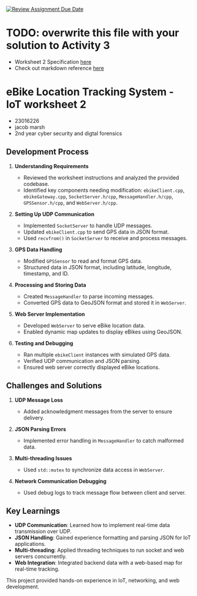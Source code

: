 [![Review Assignment Due Date](https://classroom.github.com/assets/deadline-readme-button-22041afd0340ce965d47ae6ef1cefeee28c7c493a6346c4f15d667ab976d596c.svg)](https://classroom.github.com/a/R5HJg_0V)
# TODO: overwrite this file with your solution to Activity 3

* Worksheet 2 Specification [here](https://xerte.uwe.ac.uk/USER-FILES/8660-me-perezhernandez-site/media/iot-2425-graded-worksheet-2.pdf)
* Check out markdown reference [here](https://www.markdownguide.org/basic-syntax/)

# eBike Location Tracking System - IoT worksheet 2

- 23016226
- jacob marsh
- 2nd year cyber security and digtal forensics

## Development Process

1. **Understanding Requirements**  
   - Reviewed the worksheet instructions and analyzed the provided codebase.
   - Identified key components needing modification: `ebikeClient.cpp`, `ebikeGateway.cpp`, `SocketServer.h/cpp`, `MessageHandler.h/cpp`, `GPSSensor.h/cpp`, and `WebServer.h/cpp`.

2. **Setting Up UDP Communication**  
   - Implemented `SocketServer` to handle UDP messages.
   - Updated `ebikeClient.cpp` to send GPS data in JSON format.
   - Used `recvfrom()` in `SocketServer` to receive and process messages.

3. **GPS Data Handling**  
   - Modified `GPSSensor` to read and format GPS data.
   - Structured data in JSON format, including latitude, longitude, timestamp, and ID.

4. **Processing and Storing Data**  
   - Created `MessageHandler` to parse incoming messages.
   - Converted GPS data to GeoJSON format and stored it in `WebServer`.

5. **Web Server Implementation**  
   - Developed `WebServer` to serve eBike location data.
   - Enabled dynamic map updates to display eBikes using GeoJSON.

6. **Testing and Debugging**  
   - Ran multiple `ebikeClient` instances with simulated GPS data.
   - Verified UDP communication and JSON parsing.
   - Ensured web server correctly displayed eBike locations.

## Challenges and Solutions

1. **UDP Message Loss**  
   - Added acknowledgment messages from the server to ensure delivery.

2. **JSON Parsing Errors**  
   - Implemented error handling in `MessageHandler` to catch malformed data.

3. **Multi-threading Issues**  
   - Used `std::mutex` to synchronize data access in `WebServer`.

4. **Network Communication Debugging**  
   - Used debug logs to track message flow between client and server.

## Key Learnings

- **UDP Communication**: Learned how to implement real-time data transmission over UDP.
- **JSON Handling**: Gained experience formatting and parsing JSON for IoT applications.
- **Multi-threading**: Applied threading techniques to run socket and web servers concurrently.
- **Web Integration**: Integrated backend data with a web-based map for real-time tracking.

This project provided hands-on experience in IoT, networking, and web development.

